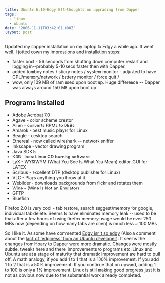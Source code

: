 ```yaml
---
title: Ubuntu 6.10—Edgy Eft—thoughts on upgrading from Dapper
tags:
  - linux
  - ubuntu
date: "2006-11-11T03:42:01.000Z"
layout: post
---
```


Updated my dapper installation on my laptop to Edgy a while ago. It went well. I jotted down my impressions and installation steps:

- faster boot - 56 seconds from shutting down computer restart and logging in--probably 5-10 secs faster then with Dapper.
- added tomboy notes / sticky notes / system monitor - adjusted to have CPU/memory/network / battery monitor / force quit /
- wow, only 109 MB of ram used upon boot up. Huge difference -- Dapper was always around 150 MB upon boot up

## Programs Installed
- Adobe Acrobat 7.0
- Agave - color scheme creator
- Alien - converts RPMs to DEBs
- Amarok - best music player for Linux
- Beagle - desktop search
- Ethereal - now called wireshark -- network sniffer
- Inkscape - vector drawing program
- Java SDK 5
- K3B - best Linux CD burning software
- LyX - WYSIWYM (What You See Is What You Mean) editor. GUI for LATEX
- Scribus - excellent DTP (desktop publisher for Linux)
- VLC - Plays anything you throw at it.
- Webilder - downloads backgrounds from flickr and rotates them
- Wine - (Wine Is Not an Emulator)
- GFTP
- Bluefish

Firefox 2.0 is very cool - tab restore, search suggest/memory for google, individual tab delete. Seems to have eliminated memory leak -- used to be that after a few hours of using firefox memory usage would be over 250 MBs now (depending on how many tabs are open) is much less ~ 100 MBs

So I like it. As some have commented [Edgy isn't so edgy][0] (Also a comment about the [lack of 'edginess' from an Ubuntu developer][1]). It seems the changes from Hoary to Dapper were more dramatic. Changes were mostly subtle, tweaks here and there, improvements to programs etc. Linux and Ubuntu are at a stage of maturity that dramatic improvement are hard to pull off. A math analogy, if you add 1 to 1 that is a 100% improvement. If you add 1 to 2 that is a 50% improvement. If you continue that on upward, adding 1 to 100 is only a 1% improvement. Linux is still making good progress just it is not as obvious now due to the substantial work already completed.


[0]: http://www.linux.com/article.pl?sid=06/10/26/1552208
[1]: http://www.netsplit.com/blog/articles/2006/10/27/not-that-edgy
